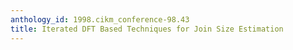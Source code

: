 ```yaml
---
anthology_id: 1998.cikm_conference-98.43
title: Iterated DFT Based Techniques for Join Size Estimation
---
```

